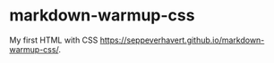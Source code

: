 # markdown-warmup-css
My first HTML with CSS
https://seppeverhavert.github.io/markdown-warmup-css/. 
